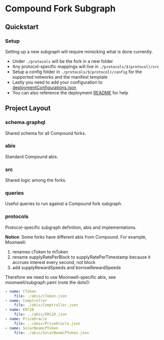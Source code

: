# Compound Fork Subgraph

## Quickstart

### Setup

Setting up a new subgraph will require mimicking what is done currently.

- Under `./protocols` will be the fork in a new folder
- Any protocol-specific mappings will live in `./protocols/$(protocol)/src`
- Setup a config folder in `./protocols/$(protocol)/config` for the supported networks and the manifest template
- Lastly you need to add your configuration to [deploymentConfigurations.json](../../deployment/deploymentConfigurations.json)
- You can also reference the deployment [README](../../deployment/README.md) for help

## Project Layout

### schema.graphql

Shared schema for all Compound forks.

### abis

Standard Compound abis.

### src

Shared logic among the forks.

### queries

Useful queries to run against a Compound fork subgraph.

### protocols

Protocol-specific subgraph definition, abis and implementations.

**Notice**: Some forks have different abis from Compound. For example, Moonwell:

1. renames cToken to mToken
1. rename supplyRatePerBlock to supplyRatePerTimestamp because it accrues interest every second, not block
1. add supplyRewardSpeeds and borrowRewardSpeeds

Therefore we need to use Moonwell-specific abis, see moonwell/subgraph.yaml (note the dots!):

```yaml
- name: CToken
    file: ./abis/CToken.json
- name: Comptroller
    file: ./abis/Comptroller.json
- name: ERC20
    file: ../abis/ERC20.json
- name: PriceOracle
    file: ../abis/PriceOracle.json
- name: SolarBeamLPToken
    file: ./abis/SolarBeamLPToken.json
```
